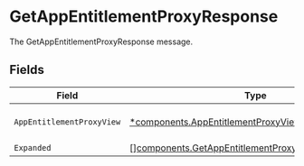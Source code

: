 # GetAppEntitlementProxyResponse

The GetAppEntitlementProxyResponse message.


## Fields

| Field                                                                                                                    | Type                                                                                                                     | Required                                                                                                                 | Description                                                                                                              |
| ------------------------------------------------------------------------------------------------------------------------ | ------------------------------------------------------------------------------------------------------------------------ | ------------------------------------------------------------------------------------------------------------------------ | ------------------------------------------------------------------------------------------------------------------------ |
| `AppEntitlementProxyView`                                                                                                | [*components.AppEntitlementProxyView](../../models/components/appentitlementproxyview.md)                                | :heavy_minus_sign:                                                                                                       | The AppEntitlementProxyView message.                                                                                     |
| `Expanded`                                                                                                               | [][components.GetAppEntitlementProxyResponseExpanded](../../models/components/getappentitlementproxyresponseexpanded.md) | :heavy_minus_sign:                                                                                                       | The expanded field.                                                                                                      |
